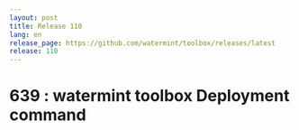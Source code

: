 ```yaml
---
layout: post
title: Release 110
lang: en
release_page: https://github.com/watermint/toolbox/releases/latest
release: 110
---
```


# 639 : watermint toolbox Deployment command

